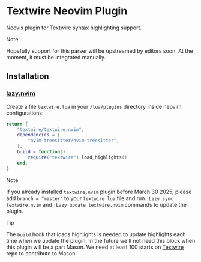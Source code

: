 # Textwire Neovim Plugin
Neovis plugin for Textwire syntax highlighting support.

> [!NOTE]
Hopefully support for this parser will be upstreamed by editors soon. At the moment, it must be integrated manually.

## Installation
### [lazy.nvim](https://github.com/folke/lazy.nvim)
Create a file `textwire.lua` in your `/lua/plugins` directory inside neovim configurations:

```lua
return {
    "textwire/textwire.nvim",
    dependencies = {
        "nvim-treesitter/nvim-treesitter",
    },
    build = function()
        require("textwire").load_highlights()
    end,
}
```

> [!NOTE]
> If you already installed `textwire.nvim` plugin before March 30 2025, please add `branch = "master"` to your `textwire.lua` file and run `:Lazy sync textwire.nvim` and `:Lazy update textwire.nvim` commands to update the plugin.

> [!TIP]
> The `build` hook that loads highlights is needed to update highlights each time when we update the plugin. In the future we'll not need this block when this plugin will be a part Mason. We need at least 100 starts on [Textwire](https://github.com/textwire/textwire) repo to contribute to Mason

